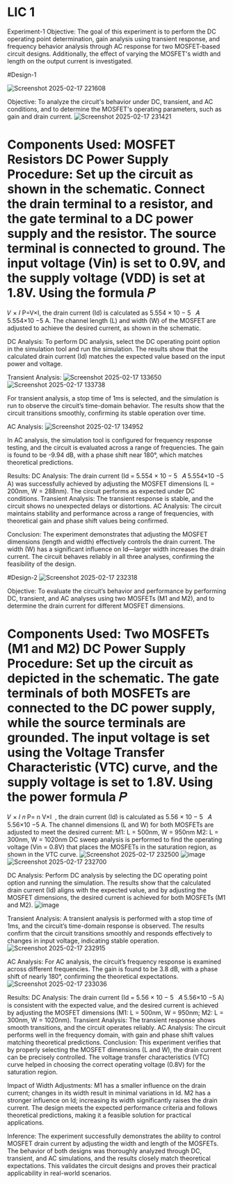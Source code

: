 # LIC 1
Experiment-1
Objective:
The goal of this experiment is to perform the DC operating point determination, gain analysis using transient response, and frequency behavior analysis through AC response for two MOSFET-based circuit designs. Additionally, the effect of varying the MOSFET's width and length on the output current is investigated.


#Design-1

![Screenshot 2025-02-17 221608](https://github.com/user-attachments/assets/864a490e-8c8b-4409-8b01-4c3160e326fa)

Objective:
To analyze the circuit's behavior under DC, transient, and AC conditions, and to determine the MOSFET's operating parameters, such as gain and drain current.
![Screenshot 2025-02-17 231421](https://github.com/user-attachments/assets/b1bd6f61-a8a3-4e79-8456-c7e165d28065)


Components Used:
MOSFET
Resistors
DC Power Supply
Procedure:
Set up the circuit as shown in the schematic.
Connect the drain terminal to a resistor, and the gate terminal to a DC power supply and the resistor.
The source terminal is connected to ground.
The input voltage (Vin) is set to 0.9V, and the supply voltage (VDD) is set at 1.8V.
Using the formula 
𝑃
=
𝑉
×
𝐼
P=V×I, the drain current (Id) is calculated as 
5.554
×
10
−
5
 
𝐴
5.554×10 
−5
 A.
The channel length (L) and width (W) of the MOSFET are adjusted to achieve the desired current, as shown in the schematic.


DC Analysis:
To perform DC analysis, select the DC operating point option in the simulation tool and run the simulation.
The results show that the calculated drain current (Id) matches the expected value based on the input power and voltage.

Transient Analysis:
![Screenshot 2025-02-17 133650](https://github.com/user-attachments/assets/60485db8-7f29-4fa9-b362-96f8c25f918d)
![Screenshot 2025-02-17 133738](https://github.com/user-attachments/assets/a06a622a-b6cd-4ffd-84d9-af8115ed3c54)

For transient analysis, a stop time of 1ms is selected, and the simulation is run to observe the circuit’s time-domain behavior.
The results show that the circuit transitions smoothly, confirming its stable operation over time.

AC Analysis:
![Screenshot 2025-02-17 134952](https://github.com/user-attachments/assets/836fe730-107c-4822-83b6-49f4e2a8f5d5)

In AC analysis, the simulation tool is configured for frequency response testing, and the circuit is evaluated across a range of frequencies.
The gain is found to be -9.94 dB, with a phase shift near 180°, which matches theoretical predictions.

Results:
DC Analysis: The drain current (Id = 
5.554
×
10
−
5
 
𝐴
5.554×10 
−5
 A) was successfully achieved by adjusting the MOSFET dimensions (L = 200nm, W = 288nm). The circuit performs as expected under DC conditions.
Transient Analysis: The transient response is stable, and the circuit shows no unexpected delays or distortions.
AC Analysis: The circuit maintains stability and performance across a range of frequencies, with theoretical gain and phase shift values being confirmed.

Conclusion:
The experiment demonstrates that adjusting the MOSFET dimensions (length and width) effectively controls the drain current. The width (W) has a significant influence on Id—larger width increases the drain current. The circuit behaves reliably in all three analyses, confirming the feasibility of the design.

#Design-2
![Screenshot 2025-02-17 232318](https://github.com/user-attachments/assets/8c3a7104-8d27-4ac8-809a-43ba36f77314)

Objective:
To evaluate the circuit’s behavior and performance by performing DC, transient, and AC analyses using two MOSFETs (M1 and M2), and to determine the drain current for different MOSFET dimensions.

Components Used:
Two MOSFETs (M1 and M2)
DC Power Supply
Procedure:
Set up the circuit as depicted in the schematic.
The gate terminals of both MOSFETs are connected to the DC power supply, while the source terminals are grounded.
The input voltage is set using the Voltage Transfer Characteristic (VTC) curve, and the supply voltage is set to 1.8V.
Using the power formula 
𝑃
=
𝑉
×
𝐼
𝑛
P= 
n
V×I
​
 , the drain current (Id) is calculated as 
5.56
×
10
−
5
 
𝐴
5.56×10 
−5
 A.
The channel dimensions (L and W) for both MOSFETs are adjusted to meet the desired current:
M1: L = 500nm, W = 950nm
M2: L = 300nm, W = 1020nm
DC sweep analysis is performed to find the operating voltage (Vin = 0.8V) that places the MOSFETs in the saturation region, as shown in the VTC curve.
![Screenshot 2025-02-17 232500](https://github.com/user-attachments/assets/052828e2-4845-476e-8b52-b212487a905b)
![image](https://github.com/user-attachments/assets/87ef0939-34cc-4bf9-992e-6e559381eb79)
![Screenshot 2025-02-17 232700](https://github.com/user-attachments/assets/e4810989-207f-457e-a7fd-f7ad07b51aff)



DC Analysis:
Perform DC analysis by selecting the DC operating point option and running the simulation.
The results show that the calculated drain current (Id) aligns with the expected value, and by adjusting the MOSFET dimensions, the desired current is achieved for both MOSFETs (M1 and M2).
![image](https://github.com/user-attachments/assets/d216fab2-4ada-476f-a4f2-e55c3415ac4b)


Transient Analysis:
A transient analysis is performed with a stop time of 1ms, and the circuit’s time-domain response is observed.
The results confirm that the circuit transitions smoothly and responds effectively to changes in input voltage, indicating stable operation.
![Screenshot 2025-02-17 232915](https://github.com/user-attachments/assets/c49d0122-4317-4e15-bba2-514d0b66468e)

AC Analysis:
For AC analysis, the circuit’s frequency response is examined across different frequencies.
The gain is found to be 3.8 dB, with a phase shift of nearly 180°, confirming the theoretical expectations.
![Screenshot 2025-02-17 233036](https://github.com/user-attachments/assets/b1806728-3a09-4517-bca9-e3d012aa5151)

Results:
DC Analysis: The drain current (Id = 
5.56
×
10
−
5
 
𝐴
5.56×10 
−5
 A) is consistent with the expected value, and the desired current is achieved by adjusting the MOSFET dimensions (M1: L = 500nm, W = 950nm; M2: L = 300nm, W = 1020nm).
Transient Analysis: The transient response shows smooth transitions, and the circuit operates reliably.
AC Analysis: The circuit performs well in the frequency domain, with gain and phase shift values matching theoretical predictions.
Conclusion:
This experiment verifies that by properly selecting the MOSFET dimensions (L and W), the drain current can be precisely controlled. The voltage transfer characteristics (VTC) curve helped in choosing the correct operating voltage (0.8V) for the saturation region.

Impact of Width Adjustments:
M1 has a smaller influence on the drain current; changes in its width result in minimal variations in Id.
M2 has a stronger influence on Id; increasing its width significantly raises the drain current.
The design meets the expected performance criteria and follows theoretical predictions, making it a feasible solution for practical applications.

Inference:
The experiment successfully demonstrates the ability to control MOSFET drain current by adjusting the width and length of the MOSFETs. The behavior of both designs was thoroughly analyzed through DC, transient, and AC simulations, and the results closely match theoretical expectations. This validates the circuit designs and proves their practical applicability in real-world scenarios.
